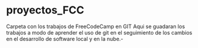 # proyectos_FCC
Carpeta con los trabajos de FreeCodeCamp en GIT
Aqui se guadaran los trabajos a modo de aprender el uso de git
en el seguimiento de los cambios en el 
desarrollo de software local y en la nube.-
